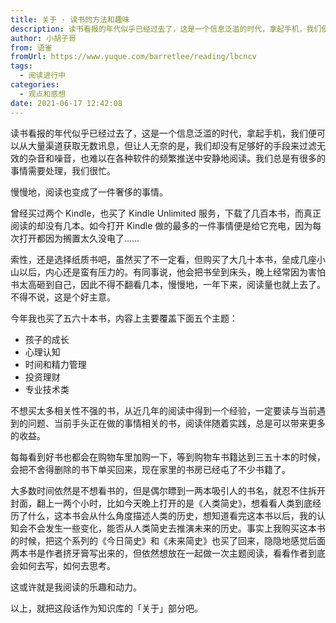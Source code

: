 ```yaml
---
title: 关于 · 读书的方法和趣味
description: 读书看报的年代似乎已经过去了，这是一个信息泛滥的时代，拿起手机，我们便可以从大量渠道获取无数讯息，但让人无奈的是，我们却没有足够好的手段来过滤无效的杂音和噪音，也难以在各种软件的频繁推送中安静地阅读。我们总是有很多的事情需要处理，我们很忙。慢慢地，阅读也变成了一件奢侈的事情。曾经买过两个 Ki...
author: 小胡子哥
from: 语雀
fromUrl: https://www.yuque.com/barretlee/reading/lbcncv
tags:
  - 阅读进行中
categories:
  - 观点和感想
date: 2021-06-17 12:42:08
---
```


读书看报的年代似乎已经过去了，这是一个信息泛滥的时代，拿起手机，我们便可以从大量渠道获取无数讯息，但让人无奈的是，我们却没有足够好的手段来过滤无效的杂音和噪音，也难以在各种软件的频繁推送中安静地阅读。我们总是有很多的事情需要处理，我们很忙。

慢慢地，阅读也变成了一件奢侈的事情。

曾经买过两个 Kindle，也买了 Kindle Unlimited 服务，下载了几百本书，而真正阅读的却没有几本。如今打开 Kindle 做的最多的一件事情便是给它充电，因为每次打开都因为搁置太久没电了……

索性，还是选择纸质书吧，虽然买了不一定看，但购买了大几十本书，垒成几座小山以后，内心还是蛮有压力的。有同事说，他会把书垒到床头，晚上经常因为害怕书太高砸到自己，因此不得不翻看几本，慢慢地，一年下来，阅读量也就上去了。不得不说，这是个好主意。

今年我也买了五六十本书，内容上主要覆盖下面五个主题：


- 孩子的成长
- 心理认知
- 时间和精力管理
- 投资理财
- 专业技术类


不想买太多相关性不强的书，从近几年的阅读中得到一个经验，一定要读与当前遇到的问题、当前手头正在做的事情相关的书，阅读伴随着实践，总是可以带来更多的收益。

每每看到好书也都会在购物车里加购一下，等到购物车书籍达到三五十本的时候，会把不舍得删除的书下单买回来，现在家里的书房已经屯了不少书籍了。

大多数时间依然是不想看书的，但是偶尔瞟到一两本吸引人的书名，就忍不住拆开封面，翻上一两个小时，比如今天晚上打开的是《人类简史》，想看看人类到底经历了什么，这本书会从什么角度描述人类的历史，想知道看完这本书以后，我的认知会不会发生一些变化，能否从人类简史去推演未来的历史。事实上我购买这本书的时候，把这个系列的《今日简史》和《未来简史》也买了回来，隐隐地感觉后面两本书是作者挤牙膏写出来的，但依然想放在一起做一次主题阅读，看看作者到底会如何去写，如何去思考。

这或许就是我阅读的乐趣和动力。



以上，就把这段话作为知识库的「关于」部分吧。



